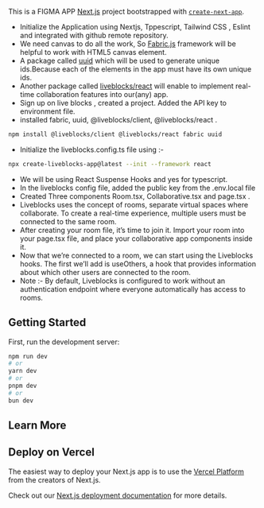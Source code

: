 This is a FIGMA APP [Next.js](https://nextjs.org/) project bootstrapped with [`create-next-app`](https://github.com/vercel/next.js/tree/canary/packages/create-next-app).

- Initialize the Application using Nextjs, Tppescript, Tailwind CSS , Eslint and integrated with github remote repository.
- We need canvas to do all the work, So [Fabric.js](https://www.npmjs.com/package/fabric) framework will be helpful to work with HTML5 canvas element.
- A package called [uuid](https://www.npmjs.com/package/uuid) which will be used to generate unique ids.Because each of the elements in the app must have its own unique ids.
- Another package called [liveblocks/react](https://liveblocks.io/docs/get-started/react) will enable to implement real-time collaboration features into our(any) app.
- Sign up on live blocks , created a project. Added the API key to environment file.
- installed fabric, uuid,  @liveblocks/client, @liveblocks/react .
 ```bash
npm install @liveblocks/client @liveblocks/react fabric uuid
```
- Initialize the liveblocks.config.ts file using :- 
 ```bash
npx create-liveblocks-app@latest --init --framework react
```
- We will be using React Suspense Hooks and yes for typescript. 
- In the liveblocks config file, added the public key from the .env.local file 
- Created Three components Room.tsx, Collaborative.tsx and page.tsx .
- Liveblocks uses the concept of rooms, separate virtual spaces where collaborate. To create a real-time experience, multiple users must be connected to the same room. 
- After creating your room file, it’s time to join it. Import your room into your page.tsx file, and place your collaborative app components inside it.
- Now that we’re connected to a room, we can start using the Liveblocks hooks. The first we’ll add is useOthers, a hook that provides information about which other users are connected to the room.
- Note :- By default, Liveblocks is configured to work without an authentication endpoint where everyone automatically has access to rooms.
## Getting Started

First, run the development server:

```bash
npm run dev
# or
yarn dev
# or
pnpm dev
# or
bun dev
```


## Learn More



## Deploy on Vercel

The easiest way to deploy your Next.js app is to use the [Vercel Platform](https://vercel.com/new?utm_medium=default-template&filter=next.js&utm_source=create-next-app&utm_campaign=create-next-app-readme) from the creators of Next.js.

Check out our [Next.js deployment documentation](https://nextjs.org/docs/deployment) for more details.
